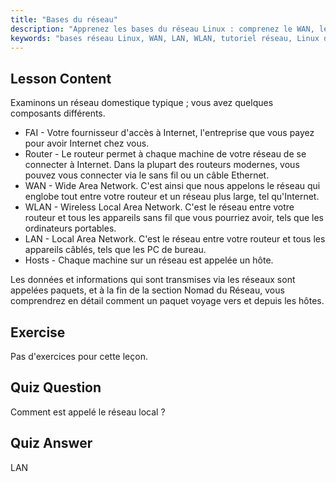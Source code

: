 ```yaml
---
title: "Bases du réseau"
description: "Apprenez les bases du réseau Linux : comprenez le WAN, le LAN, le WLAN, les routeurs et les hôtes. Commencez votre parcours de mise en réseau avec ce guide pour débutants !"
keywords: "bases réseau Linux, WAN, LAN, WLAN, tutoriel réseau, Linux débutant, guide de mise en réseau, concepts Linux"
---
```


## Lesson Content

Examinons un réseau domestique typique ; vous avez quelques composants différents.

- FAI - Votre fournisseur d'accès à Internet, l'entreprise que vous payez pour avoir Internet chez vous.
- Router - Le routeur permet à chaque machine de votre réseau de se connecter à Internet. Dans la plupart des routeurs modernes, vous pouvez vous connecter via le sans fil ou un câble Ethernet.
- WAN - Wide Area Network. C'est ainsi que nous appelons le réseau qui englobe tout entre votre routeur et un réseau plus large, tel qu'Internet.
- WLAN - Wireless Local Area Network. C'est le réseau entre votre routeur et tous les appareils sans fil que vous pourriez avoir, tels que les ordinateurs portables.
- LAN - Local Area Network. C'est le réseau entre votre routeur et tous les appareils câblés, tels que les PC de bureau.
- Hosts - Chaque machine sur un réseau est appelée un hôte.

Les données et informations qui sont transmises via les réseaux sont appelées paquets, et à la fin de la section Nomad du Réseau, vous comprendrez en détail comment un paquet voyage vers et depuis les hôtes.

## Exercise

Pas d'exercices pour cette leçon.

## Quiz Question

Comment est appelé le réseau local ?

## Quiz Answer

LAN
